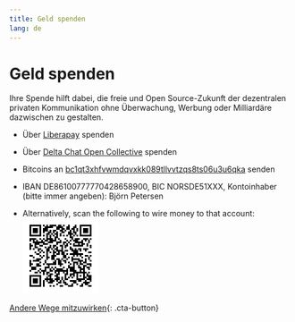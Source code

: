 ```yaml
---
title: Geld spenden
lang: de
---
```


# Geld spenden

Ihre Spende hilft dabei, die freie und Open Source-Zukunft der dezentralen privaten Kommunikation ohne Überwachung, Werbung oder Milliardäre dazwischen zu gestalten.

- Über [Liberapay](https://liberapay.com/delta.chat/) spenden

- Über [Delta Chat Open Collective](https://opencollective.com/delta-chat/donate) spenden

- Bitcoins an [bc1qt3xhfvwmdqvxkk089tllvvtzqs8ts06u3u6qka](bitcoin:bc1qt3xhfvwmdqvxkk089tllvvtzqs8ts06u3u6qka) senden

- IBAN DE86100777770428658900, BIC NORSDE51XXX, Kontoinhaber (bitte immer angeben): Björn Petersen

- Alternatively, scan the following to wire money to that account:  
  ![Scan to wire money](../assets/donate-via-epc-qr.png)

[Andere Wege mitzuwirken](contribute){: .cta-button}
